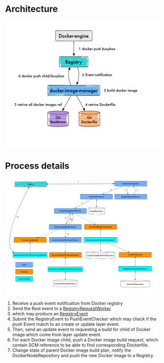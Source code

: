 # Architecture

![Architecture](/doc/docker-image-manager.png)

# Process details

![Process details](/doc/docker-image-manager_process.png)

1. Receive a push event notification from Docker registry
2. Send the Rest event to a [RegistryRequestWorker](/src/main/java/io/kodokojo/docker/service/actor/RegistryRequestWorker.java)
3. which may produce an [RegistryEvent](/src/main/java/io/kodokojo/docker/model/RegistryEvent.java)
4. Submit the RegistryEvent to PushEventChecker which may check if the push Event match to an create or update layer event.
5. Then, send an update event to requesting a build for child of Docker image which come from layer update event.
6. For each Docker image child, push a Docker image build request, which contain SCM reference to be able to find corresponding Dockerfile.
7. Change state of parent Docker image build plan, notify the DockerNodeRepository and push the new Docker image to a Registry.
 